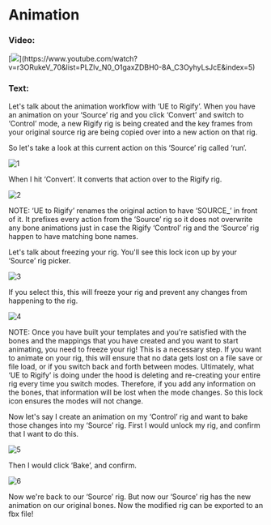 # Animation
### Video:
[![](https://blender-tools-documentation.s3.amazonaws.com/ue-to-rigify/videos/thumbnails/animation.png?)](https://www.youtube.com/watch?v=r3ORukeV_70&list=PLZlv_N0_O1gaxZDBH0-8A_C3OyhyLsJcE&index=5)

### Text:
Let's talk about the animation workflow with ‘UE to Rigify’. When you have an animation on your ‘Source’ rig and you click ‘Convert’ and switch to ‘Control’ mode, a new Rigify rig is being created and the key frames from your original source rig are being copied over into a new action on that rig.


So let's take a look at this current action on this ‘Source’ rig called ‘run’.

![1](https://blender-tools-documentation.s3.amazonaws.com/ue-to-rigify/images/animation/1.png)

When I hit ‘Convert’. It converts that action over to the Rigify rig.

![2](https://blender-tools-documentation.s3.amazonaws.com/ue-to-rigify/images/animation/2.png)

NOTE:
‘UE to Rigify’ renames the original action to have ‘SOURCE_’ in front of it. It prefixes every action from the ‘Source’ rig so it does not overwrite any bone animations just in case the Rigify ‘Control’ rig and the ‘Source’ rig happen to have matching bone names.

Let's talk about freezing your rig. You'll see this lock icon up by your ‘Source’ rig picker.

![3](https://blender-tools-documentation.s3.amazonaws.com/ue-to-rigify/images/animation/3.png)

If you select this, this will freeze your rig and prevent any changes from happening to the rig.

![4](https://blender-tools-documentation.s3.amazonaws.com/ue-to-rigify/images/animation/4.png)

NOTE:
Once you have built your templates and you're satisfied with the bones and the mappings that you have created and you want to start animating, you need to freeze your rig! This is a necessary step. If you want to animate on your rig, this will ensure that no data gets lost on a file save or file load, or if you switch back and forth between modes. Ultimately, what ‘UE to Rigify’ is doing under the hood is deleting and re-creating your entire rig every time you switch modes. Therefore, if you add any information on the bones, that information will be lost when the mode changes. So this lock icon ensures the modes will not change.

Now let's say I create an animation on my ‘Control’ rig and want to bake those changes into my ‘Source’ rig. First I would unlock my rig, and confirm that I want to do this.

![5](https://blender-tools-documentation.s3.amazonaws.com/ue-to-rigify/images/animation/5.png)

Then I would click ‘Bake’, and confirm.

![6](https://blender-tools-documentation.s3.amazonaws.com/ue-to-rigify/images/animation/6.png)

Now we're back to our ‘Source’ rig. But now our ‘Source’ rig has the new animation on our original bones. Now the modified rig can be exported to an fbx file!
